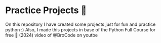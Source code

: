 # Practice Projects 🤑
On this repository I have created some projects just for fun and practice python :)
Also, I made this projects in base of the Python Full Course for free 🐍 (2024) video of @BroCode on youtbe
